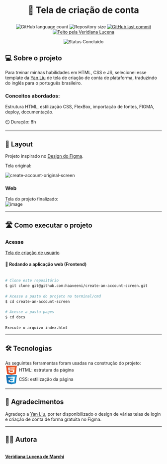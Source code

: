 # <p align="center"> 👤 Tela de criação de conta</p>

<p align="center">
  <img alt="GitHub language count" src="https://img.shields.io/github/languages/count/haaveeni/create-an-account-screen?color=%23b21104">

  <img alt="Repository size" src="https://img.shields.io/github/repo-size/haaveeni%2Fcreate-an-account-screen?color=%23b21104">
  
  <a href="https://github.com/haaveeni/create-an-account-screen/commits/main">
    <img alt="GitHub last commit" src="https://img.shields.io/github/last-commit/haaveeni/create-an-account-screen?color=%23b21104">
  </a>
  
   <a href="">
    <img alt="Feito pela Veridiana Lucena" src="https://img.shields.io/badge/feito%20por%20-Veridiana-b21104">
   </a>

<p align="center">
	<!-- <img alt="Status Em Desenvolvimento" src="https://img.shields.io/badge/STATUS-EM%20DESENVOLVIMENTO-green"> -->
 	<img alt="Status Concluído" src="https://img.shields.io/badge/STATUS-CONCLU%C3%8DDO-brightgreen">
</p>

## 💻 Sobre o projeto

Para treinar minhas habilidades em HTML, CSS e JS, selecionei esse template da <a href="https://x.com/abbpandalyn">Yan Liu</a> de tela de criação de conta de plataforma, traduzindo do inglês para o português brasileiro. 

### Conceitos abordados: 
Estrutura HTML, estilização CSS, FlexBox, importação de fontes, FIGMA, deploy, documentação.

⏲️ Duração: 8h

---

## 🎨 Layout

Projeto inspirado no <a href="https://www.figma.com/design/acH0sgIl36QOIVhcXZPLFj/50-Web-Sign-up%2Flog-in-designs-(Community)?node-id=17-1192&m=dev">Design do Figma</a>.

Tela original:

![create-account-original-screen](https://github.com/user-attachments/assets/7104443b-69f9-4efa-bad9-a04e7fdd87d5)


### Web
Tela do projeto finalizado:<br/>
<img width="670" alt="image" src="https://github.com/user-attachments/assets/f3b1c3ed-03c9-444b-bf9e-19572b9acb22">

---

## 🛣️ Como executar o projeto

### Acesse
<a href="https://tela-de-criacao-de-usuario.netlify.app/">Tela de criação de usuário</a>

#### 🧭 Rodando a aplicação web (Frontend)

```bash

# Clone este repositório
$ git clone git@github.com:haaveeni/create-an-account-screen.git

# Acesse a pasta do projeto no terminal/cmd
$ cd create-an-account-screen

# Acesse a pasta pages
$ cd docs

Execute o arquivo index.html

```

---

## 🛠 Tecnologias

As seguintes ferramentas foram usadas na construção do projeto:<br/>
<a href = "https://developer.mozilla.org/en-US/docs/Web/HTML"><img align="center" alt="HTML" height="30" width="40" src="https://raw.githubusercontent.com/devicons/devicon/master/icons/html5/html5-original.svg"></a> HTML: estrutura da página<br/>
<a href = "https://developer.mozilla.org/en-US/docs/Web/CSS"><img align="center" alt="CSS" height="30" width="40" src="https://raw.githubusercontent.com/devicons/devicon/master/icons/css3/css3-original.svg"></a> CSS: estilização da página<br/>
<!-- <a href = "https://developer.mozilla.org/en-US/docs/Web/JavaScript"><img align="center" alt="JavaScript" height="30" width="40" src="https://raw.githubusercontent.com/devicons/devicon/master/icons/javascript/javascript-plain.svg"></a> -->

---

## 🤝 Agradecimentos
Agradeço a <a href="https://x.com/abbpandalyn">Yan Liu</a>, por ter disponibilizado o design de várias telas de login e criação de conta de forma gratuita no Figma.

---

## 👩🏻 Autora

<a href="https://www.linkedin.com/in/veridiana-lucena/">
 <img src="https://media.licdn.com/dms/image/v2/D4D03AQGf7xJB5fv4Tw/profile-displayphoto-shrink_800_800/profile-displayphoto-shrink_800_800/0/1722438212049?e=1728518400&v=beta&t=GR9oyJ4WrT-ILdcEotrKCgEvzJ4Q8fu0dwOP4uDCW1s" width="100px;" alt=""/>
 <br />
 <b>Veridiana Lucena de Marchi</b></a>
 <br />

